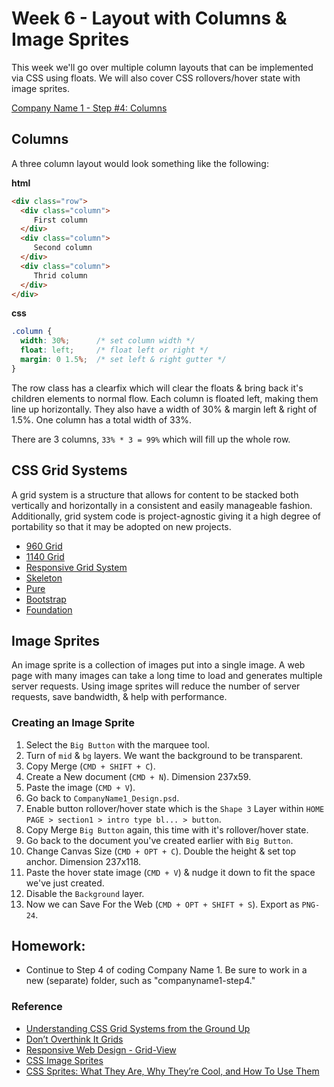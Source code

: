 # Week 6 - Layout with Columns & Image Sprites
This week we'll go over multiple column layouts that can be implemented via CSS using floats. We will also cover CSS rollovers/hover state with image sprites.

[Company Name 1 - Step #4: Columns](http://emmanuelpilande.com/art128/companyname1-step3/)

## Columns
A three column layout would look something like the following:

**html**
```html
<div class="row">
  <div class="column">
     First column
  </div>
  <div class="column">
     Second column
  </div>
  <div class="column">
     Thrid column
  </div>
</div>
```

**css**
```css
.column {
  width: 30%;      /* set column width */
  float: left;     /* float left or right */
  margin: 0 1.5%;  /* set left & right gutter */
}
```

The row class has a clearfix which will clear the floats & bring back it's children elements to normal flow.
Each column is floated left, making them line up horizontally.
They also have a width of 30% & margin left & right of 1.5%.
One column has a total width of 33%.

There are 3 columns, `33% * 3 = 99%` which will fill up the whole row.


## CSS Grid Systems
A grid system is a structure that allows for content to be stacked both vertically and horizontally in a consistent and easily manageable fashion. Additionally, grid system code is project-agnostic giving it a high degree of portability so that it may be adopted on new projects.

- [960 Grid](http://960.gs/)
- [1140 Grid](http://andytaylor.me/2013/04/09/1140px-css-grid-retired/)
- [Responsive Grid System](http://www.responsivegridsystem.com/)
- [Skeleton](http://getskeleton.com/)
- [Pure](http://purecss.io/grids/)
- [Bootstrap](http://getbootstrap.com/css/#grid)
- [Foundation](http://foundation.zurb.com/grid.html)


## Image Sprites
An image sprite is a collection of images put into a single image. A web page with many images can take a long time to load and generates multiple server requests. Using image sprites will reduce the number of server requests, save bandwidth, & help with performance.

### Creating an Image Sprite
1. Select the `Big Button` with the marquee tool.
1. Turn of `mid` & `bg` layers. We want the background to be transparent.
1. Copy Merge (`CMD + SHIFT + C`).
1. Create a New document (`CMD + N`). Dimension 237x59.
1. Paste the image (`CMD + V`).
1. Go back to `CompanyName1_Design.psd`.
1. Enable button rollover/hover state which is the `Shape 3` Layer within `HOME PAGE > section1 > intro type bl... > button`.
1. Copy Merge `Big Button` again, this time with it's rollover/hover state.
1. Go back to the document you've created earlier with `Big Button`.
1. Change Canvas Size (`CMD + OPT + C`). Double the height & set top anchor. Dimension 237x118.
1. Paste the hover state image (`CMD + V`) & nudge it down to fit the space we've just created.
1. Disable the `Background` layer.
1. Now we can Save For the Web (`CMD + OPT + SHIFT + S`). Export as `PNG-24`.


## Homework:
- Continue to Step 4 of coding Company Name 1. Be sure to work in a new (separate) folder, such as "companyname1-step4."


### Reference
- [Understanding CSS Grid Systems from the Ground Up](http://www.sitepoint.com/understanding-css-grid-systems/)
- [Don’t Overthink It Grids](https://css-tricks.com/dont-overthink-it-grids/)
- [Responsive Web Design - Grid-View](http://www.w3schools.com/css/css_rwd_grid.asp)
- [CSS Image Sprites](http://www.w3schools.com/css/css_image_sprites.asp)
- [CSS Sprites: What They Are, Why They’re Cool, and How To Use Them](https://css-tricks.com/css-sprites/)
